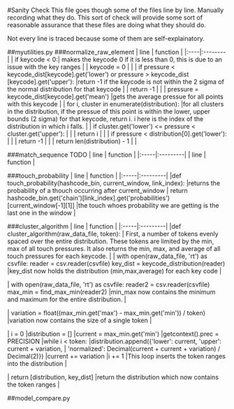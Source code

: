 #Sanity Check
This file goes though some of the files line by line. Manually recording what they do. This sort of check will provide some sort of reasonable assurance that these files are doing what they should do.

Not every line is traced because some of them are self-explainatory.

##myutilities.py
###normalize_raw_element
| line | function |
|:----|:--------|
|   if keycode < 0:| makes the keycode 0 if it is less than 0, this is due to an issue with the key ranges |
|        keycode = 0 | |
|    if pressure < keycode_dist[keycode].get('lower') or pressure > keycode_dist [keycode].get('upper'): |return -1 if the keycode is not within the 2 sigma of the normal distribution for that keycode |
|        return -1 | |
|    pressure = keycode_dist[keycode].get('mean') |gets the average pressue for all points with this keycode |
|    for i, cluster in enumerate(distribution): |for all clusters in the distribution, if the pressue of this point is within the lower, upper bounds (2 sigma) for that keycode, return i. i here is the index of the distribution in which i falls. |
|        if cluster.get('lower') <= pressure < cluster.get('upper'): | |
|            return i | |
|        if pressure < distribution[0].get('lower'): | |
|            return -1 | |
|    return len(distribution) - 1 | |

###match_sequence
TODO
| line | function |
|:-----|:---------|
| line | function |

###touch_probability
| line | function |
|:-----|:---------|
|def touch_probability(hashcode_bin, current_window, link_index): |returns the probability of a thouch occurring after current_window |
    return hashcode_bin.get('chain')[link_index].get('probabilities')[current_window[-1][1]] |the touch whoes probability we are getting is the last one in the window |

###cluster_algorithm
| line | function |
|:-----|:---------|
|def cluster_algorithm(raw_data_file, token): | First, a number of tokens evenly spaced over the entire distribution. These tokens are limited by the min, max of all touch pressures. It also returns the min, max, and average of all touch pressures for each keycode. |
|   with open(raw_data_file, 'rt') as csvfile:	reader = csv.reader(csvfile)	key_dist = keycode_distribution(reader) |key_dist now holds the distribution (min,max,average) for each key code | 

|    with open(raw_data_file, 'rt') as csvfile:	reader2 = csv.reader(csvfile)	max_min = find_max_min(reader2) |min_max now contains the minimum and maximum for the entire distribution. |

|   variation = float((max_min.get('max') - max_min.get('min')) / token) 
|variation now contains the size of a single token |

|    i = 0
|distribution = []
|current = max_min.get('min')
|getcontext().prec = PRECISION
|while i < token:
|distribution.append({'lower': current, 'upper': current + variation,
| 'normalized': Decimal(current + current + variation) / Decimal(2)})
|current += variation
|i += 1 |This loop inserts the token ranges into the distribution |

|    return [distribution, key_dist] |return the distribution which now contains the token ranges |

##model_compare.py
